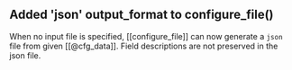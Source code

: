 ## Added 'json' output_format to configure_file()

When no input file is specified, [[configure_file]] can now
generate a `json` file from given [[@cfg_data]]. 
Field descriptions are not preserved in the json file.
